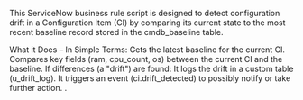 This ServiceNow business rule script is designed to detect configuration drift in a Configuration Item (CI) by comparing its current state to the most recent baseline record stored in the cmdb_baseline table.

What it Does – In Simple Terms:
Gets the latest baseline for the current CI.
Compares key fields (ram, cpu_count, os) between the current CI and the baseline.
If differences (a "drift") are found:
It logs the drift in a custom table (u_drift_log).
It triggers an event (ci.drift_detected) to possibly notify or take further action.
.
